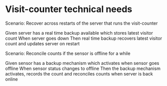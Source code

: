 # Visit-counter technical needs

Scenario: Recover across restarts of the server
that runs the visit-counter

  Given server has a real time backup available which stores
  latest visitor count
  When server goes down
  Then real time backup recovers latest visitor count and updates
  server on restart

Scenario: Reconcile counts if the sensor is offline for a while

  Given sensor has a backup mechanism which activates when sensor
  goes offline
  When sensor status changes to offline
  Then the backup mechanism activates, records the count and
  reconciles counts when server is back online
